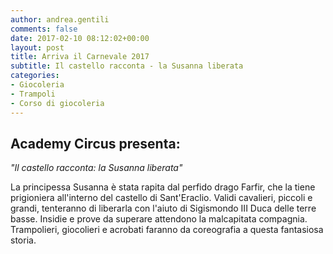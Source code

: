 ```yaml
---
author: andrea.gentili
comments: false
date: 2017-02-10 08:12:02+00:00
layout: post
title: Arriva il Carnevale 2017
subtitle: Il castello racconta - la Susanna liberata
categories:
- Giocoleria
- Trampoli
- Corso di giocoleria
---
```


## Academy Circus presenta:
*"Il castello racconta: la Susanna liberata"* 

La principessa Susanna è stata rapita dal perfido drago Farfir, che la tiene prigioniera all'interno del castello di Sant'Eraclio. Validi cavalieri, piccoli e grandi, tenteranno di liberarla con l'aiuto di Sigismondo III Duca delle terre basse. Insidie e prove da superare attendono la malcapitata compagnia.
Trampolieri, giocolieri e acrobati faranno da coreografia a questa fantasiosa storia.
